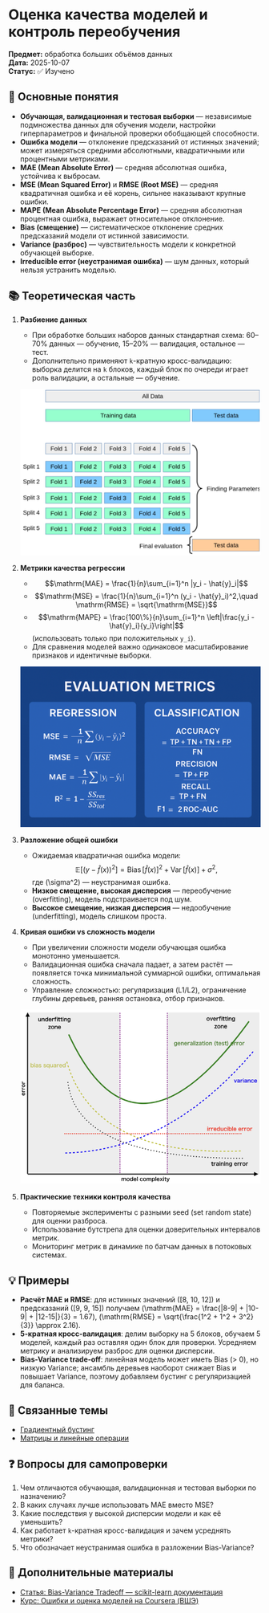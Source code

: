 # Оценка качества моделей и контроль переобучения

**Предмет:** обработка больших объёмов данных  
**Дата:** 2025-10-07  
**Статус:** ✅ Изучено

## 🎯 Основные понятия
- **Обучающая, валидационная и тестовая выборки** — независимые подмножества данных для обучения модели, настройки гиперпараметров и финальной проверки обобщающей способности.
- **Ошибка модели** — отклонение предсказаний от истинных значений; может измеряться средними абсолютными, квадратичными или процентными метриками.
- **MAE (Mean Absolute Error)** — средняя абсолютная ошибка, устойчива к выбросам.
- **MSE (Mean Squared Error)** и **RMSE (Root MSE)** — средняя квадратичная ошибка и её корень, сильнее наказывают крупные ошибки.
- **MAPE (Mean Absolute Percentage Error)** — средняя абсолютная процентная ошибка, выражает относительное отклонение.
- **Bias (смещение)** — систематическое отклонение средних предсказаний модели от истинной зависимости.
- **Variance (разброс)** — чувствительность модели к конкретной обучающей выборке.
- **Irreducible error (неустранимая ошибка)** — шум данных, который нельзя устранить моделью.

## 📚 Теоретическая часть
1. **Разбиение данных**
   - При обработке больших наборов данных стандартная схема: 60–70% данных — обучение, 15–20% — валидация, остальное — тест.
   - Дополнительно применяют `k`-кратную кросс-валидацию: выборка делится на `k` блоков, каждый блок по очереди играет роль валидации, а остальные — обучение.

   ![Схема k-fold кросс-валидации с поочерёдным выбором валидационного блока](../images/2025-10-07_kfold-scheme.png)

2. **Метрики качества регрессии**
   - $$\mathrm{MAE} = \frac{1}{n}\sum_{i=1}^n |y_i - \hat{y}_i|$$
   - $$\mathrm{MSE} = \frac{1}{n}\sum_{i=1}^n (y_i - \hat{y}_i)^2,\quad \mathrm{RMSE} = \sqrt{\mathrm{MSE}}$$
   - $$\mathrm{MAPE} = \frac{100\%}{n}\sum_{i=1}^n \left|\frac{y_i - \hat{y}_i}{y_i}\right|$$ (использовать только при положительных `y_i`).
   - Для сравнения моделей важно одинаковое масштабирование признаков и идентичные выборки.

   ![Сравнение основных регрессионных метрик на едином графике ошибок](../images/2025-10-07_regression-metrics.png)

3. **Разложение общей ошибки**
   - Ожидаемая квадратичная ошибка модели:
     $$\mathbb{E}\big[(y - \hat{f}(x))^2\big] = \operatorname{Bias}[\hat{f}(x)]^2 + \operatorname{Var}[\hat{f}(x)] + \sigma^2,$$
     где \(\sigma^2\) — неустранимая ошибка.
   - **Низкое смещение, высокая дисперсия** — переобучение (overfitting), модель подстраивается под шум.
   - **Высокое смещение, низкая дисперсия** — недообучение (underfitting), модель слишком проста.

4. **Кривая ошибки vs сложность модели**
   - При увеличении сложности модели обучающая ошибка монотонно уменьшается.
   - Валидационная ошибка сначала падает, а затем растёт — появляется точка минимальной суммарной ошибки, оптимальная сложность.
   - Управление сложностью: регуляризация (L1/L2), ограничение глубины деревьев, ранняя остановка, отбор признаков.

   ![Компромисс между смещением и разбросом на кривых обучения](../images/2025-10-07_bias-variance-curve.png)

5. **Практические техники контроля качества**
   - Повторяемые эксперименты с разными seed (set random state) для оценки разброса.
   - Использование бутстрепа для оценки доверительных интервалов метрик.
   - Мониторинг метрик в динамике по батчам данных в потоковых системах.

## 💡 Примеры
- **Расчёт MAE и RMSE**: для истинных значений \([8, 10, 12]\) и предсказаний \([9, 9, 15]\) получаем \(\mathrm{MAE} = \frac{|8-9| + |10-9| + |12-15|}{3} = 1.67\), \(\mathrm{RMSE} = \sqrt{\frac{1^2 + 1^2 + 3^2}{3}} \approx 2.16\).
- **5-кратная кросс-валидация**: делим выборку на 5 блоков, обучаем 5 моделей, каждый раз оставляя один блок для проверки. Усредняем метрику и анализируем разброс для оценки дисперсии.
- **Bias-Variance trade-off**: линейная модель может иметь Bias \(> 0\), но низкую Variance; ансамбль деревьев наоборот снижает Bias и повышает Variance, поэтому добавляем бустинг с регуляризацией для баланса.

## 🔗 Связанные темы
- [Градиентный бустинг](./2025-10-14_градиентный-бустинг.md)
- [Матрицы и линейные операции](../../math/2025-09-26_matrices-operations.md)

## ❓ Вопросы для самопроверки
1. Чем отличаются обучающая, валидационная и тестовая выборки по назначению?
2. В каких случаях лучше использовать MAE вместо MSE?
3. Какие последствия у высокой дисперсии модели и как её уменьшить?
4. Как работает `k`-кратная кросс-валидация и зачем усреднять метрики?
5. Что обозначает неустранимая ошибка в разложении Bias-Variance?

## 📖 Дополнительные материалы
- [Статья: Bias-Variance Tradeoff — scikit-learn документация](https://scikit-learn.org/stable/auto_examples/model_selection/plot_underfitting_overfitting.html)
- [Курс: Ошибки и оценка моделей на Coursera (ВШЭ)](https://www.coursera.org/learn/vvedenie-mashinnoe-obuchenie)

